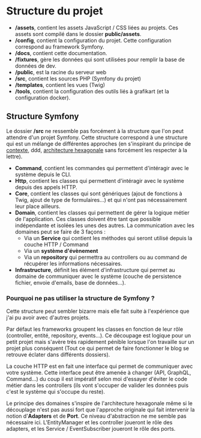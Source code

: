 # Structure du projet

- **/assets**, contient les assets JavaScript / CSS liées au projets. Ces assets sont compilé dans le dossier **public/assets**.
- **/config**, contient la configuration du projet. Cette configuration correspond au framework Symfony.
- **/docs**, contient cette documentation.
- **/fixtures**, gère les données qui sont utilisées pour remplir la base de données de dev.
- **/public**, est la racine du serveur web
- **/src**, contient les sources PHP (Symfony du projet)
- **/templates**, contient les vues (Twig)
- **/tools**, contient la configuration des outils liés à grafikart (et la configuration docker).

## Structure Symfony

Le dossier **/src** ne ressemble pas forcément à la structure que l'on peut attendre d'un projet Symfony. Cette structure correspond à une structure qui est un mélange de différentes approches (en s'inspirant du principe de [contexte](https://hexdocs.pm/phoenix/contexts.html), ddd, [architecture hexagonale](https://blog.octo.com/architecture-hexagonale-trois-principes-et-un-exemple-dimplementation/) sans forcément les respecter à la lettre).

- **Command**, contient les commandes qui permettent d'intéragir avec le système depuis le CLI.
- **Http**, contient les classes qui permettent d'intéragir avec le système depuis des appels HTTP.
- **Core**, contient les classes qui sont génériques (ajout de fonctions à Twig, ajout de type de formulaires...) et qui n'ont pas nécessairement leur place ailleurs.
- **Domain**, contient les classes qui permettent de gérer la logique métier de l'application. Ces classes doivent être tant que possible indépendante et isolées les unes des autres. La communication avec les domaines peut se faire de 3 façons :
    - Via un **Service** qui contient les méthodes qui seront utilisé depuis la couche HTTP / Command
    - Via un **système d'évènement**
    - Via un **repository** qui permettra au controllers ou au command de récupérer les informations nécessaires.
- **Infrastructure**, définit les élément d'infrastructure qui permet au domaine de communiquer avec le système (couche de persistence fichier, envoie d'emails, base de données...).

### Pourquoi ne pas utiliser la structure de Symfony ?

Cette structure peut sembler bizarre mais elle fait suite à l'expérience que j'ai pu avoir avec d'autres projets.

Par défaut les frameworks groupent les classes en fonction de leur rôle (controller, entité, repository, events...). Ce découpage est logique pour un petit projet mais s'avère très rapidement pénible lorsque l'on travaille sur un projet plus conséquent (Tout ce qui permet de faire fonctionner le blog se retrouve éclater dans différents dossiers).

La couche HTTP est en fait une interface qui permet de communiquer avec votre système. Cette interface peut être amenée à changer (API, GraphQL, Command...) du coup il est impératif selon moi d'essayer d'éviter le code métier dans les controllers (ils vont s'occuper de valider les données puis c'est le système qui s'occupe du reste).

Le principe des domaines s'inspire de l'architecture hexagonale même si le découplage n'est pas aussi fort que l'approche originale qui fait intervenir la notion d'**Adapters** et de **Port**. Ce niveau d'abstraction ne me semble pas nécessaire ici. L'EntityManager et les controller joueront le rôle des adapters, et les Service / EventSubscriber joueront le rôle des ports.
